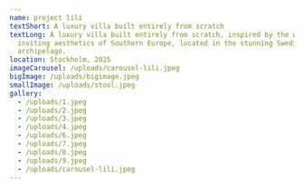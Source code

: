 ```yaml
---
name: project lili
textShort: A luxury villa built entirely from scratch
textLong: A luxury villa built entirely from scratch, inspired by the warm and
  inviting aesthetics of Southern Europe, located in the stunning Swedish
  archipelago.
location: Stockholm, 2025
imageCarousel: /uploads/carousel-lili.jpeg
bigImage: /uploads/bigimage.jpeg
smallImage: /uploads/stool.jpeg
gallery:
  - /uploads/1.jpeg
  - /uploads/2.jpeg
  - /uploads/3.jpeg
  - /uploads/4.jpeg
  - /uploads/6.jpeg
  - /uploads/7.jpeg
  - /uploads/8.jpeg
  - /uploads/9.jpeg
  - /uploads/carousel-lili.jpeg
---
```

